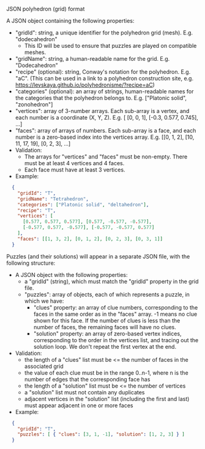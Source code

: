 JSON polyhedron (grid) format

A JSON object containing the following properties:
- "gridId": string, a unique identifier for the polyhedron grid (mesh). E.g. "dodecahedron"
  - This ID will be used to ensure that puzzles are played on compatible meshes.
- "gridName": string, a human-readable name for the grid. E.g. "Dodecahedron"
- "recipe" (optional): string, Conway's notation for the polyhedron. E.g. "aC". (This can be used
   in a link to a polyhedron construction site, e.g. https://levskaya.github.io/polyhedronisme/?recipe=aC)
- "categories" (optional): an array of strings, human-readable names for the categories that the polyhedron
  belongs to. E.g. ["Platonic solid", "zonohedron"]
- "vertices": array of 3-number arrays. Each sub-array is a vertex, and each number is
    a coordinate (X, Y, Z). E.g. [ [0, 0, 1], [-0.3, 0.577, 0.745], ...]
- "faces": array of arrays of numbers. Each sub-array is a face, and each number is a zero-based
  index into the vertices array. E.g. [[0, 1, 2], [10, 11, 17, 19], [0, 2, 3], ...]
- Validation:
  - The arrays for "vertices" and "faces" must be non-empty. There must be at least 4
    vertices and 4 faces.
  - Each face must have at least 3 vertices.
- Example:
```JSON
  {
    "gridId": "T",
    "gridName": "Tetrahedron",
    "categories": ["Platonic solid", "deltahedron"],
    "recipe": "T",
    "vertices": [
      [0.577, 0.577, 0.577], [0.577, -0.577, -0.577],
      [-0.577, 0.577, -0.577], [-0.577, -0.577, 0.577]
    ],
    "faces": [[1, 3, 2], [0, 1, 2], [0, 2, 3], [0, 3, 1]]
  }
```

Puzzles (and their solutions) will appear in a separate JSON file, with the following structure:
- A JSON object with the following properties:
  - a "gridId" (string), which must match the "gridId" property in the grid file.
  - "puzzles": array of objects, each of which represents a puzzle, in which we have:
    - "clues" property: an array of clue numbers, corresponding to the faces in the
      same order as in the "faces" array. -1 means no clue shown for this face. If the number
      of clues is less than the number of faces, the remaining faces will have no clues.
    - "solution" property: an array of zero-based vertex indices, corresponding to the order in the
      vertices list, and tracing out the solution loop. We don't repeat the first vertex at the end.
- Validation:
  - the length of a "clues" list must be <= the number of faces in the associated grid
  - the value of each clue must be in the range 0..n-1, where n is the number of edges that the corresponding face has
  - the length of a "solution" list must be <= the number of vertices
  - a "solution" list must not contain any duplicates
  - adjacent vertices in the "solution" list (including the first and last)
    must appear adjacent in one or more faces
- Example:
```JSON
  {
    "gridId": "T",
    "puzzles": [ { "clues": [3, 1, -1], "solution": [1, 2, 3] } ]
  }
```
